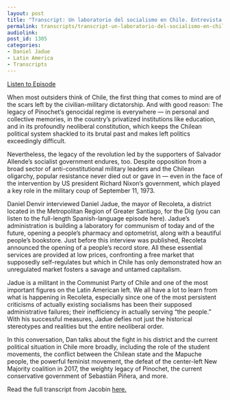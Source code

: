 ```yaml
---
layout: post
title: "Transcript: Un laboratorio del socialismo en Chile. Entrevista con Daniel Jadue."
permalink: transcripts/transcript-un-laboratorio-del-socialismo-en-chile-entrevista-con-daniel-jadue
audiolink: 
post_id: 1305
categories: 
- Daniel Jadue
- Latin America
- Transcripts
---
```


[Listen to Episode](https://www.thedigradio.com/podcast/un-laboratorio-del-socialismo-en-chile-entrevista-con-daniel-jadue/)

When most outsiders think of Chile, the first thing that comes to mind are of the scars left by the civilian-military dictatorship. And with good reason: The legacy of Pinochet’s genocidal regime is everywhere — in personal and collective memories, in the country’s privatized institutions like education, and in its profoundly neoliberal constitution, which keeps the Chilean political system shackled to its brutal past and makes left politics exceedingly difficult.

Nevertheless, the legacy of the revolution led by the supporters of Salvador Allende’s socialist government endures, too. Despite opposition from a broad sector of anti-constitutional military leaders and the Chilean oligarchy, popular resistance never died out or gave in — even in the face of the intervention by US president Richard Nixon’s government, which played a key role in the military coup of September 11, 1973.

Daniel Denvir interviewed Daniel Jadue, the mayor of Recoleta, a district located in the Metropolitan Region of Greater Santiago, for the Dig (you can listen to the full-length Spanish-language episode here). Jadue’s administration is building a laboratory for communism of today and of the future, opening a people’s pharmacy and optometrist, along with a beautiful people’s bookstore. Just before this interview was published, Recoleta announced the opening of a people’s record store. All these essential services are provided at low prices, confronting a free market that supposedly self-regulates but which in Chile has only demonstrated how an unregulated market fosters a savage and untamed capitalism.

Jadue is a militant in the Communist Party of Chile and one of the most important figures on the Latin American left. We all have a lot to learn from what is happening in Recoleta, especially since one of the most persistent criticisms of actually existing socialisms has been their supposed administrative failures; their inefficiency in actually serving “the people.” With his successful measures, Jadue defies not just the historical stereotypes and realities but the entire neoliberal order.

In this conversation, Dan talks about the fight in his district and the current political situation in Chile more broadly, including the role of the student movements, the conflict between the Chilean state and the Mapuche people, the powerful feminist movement, the defeat of the center-left New Majority coalition in 2017, the weighty legacy of Pinochet, the current conservative government of Sebastián Piñera, and more.

Read the full transcript from Jacobin 
[here.](https://www.jacobinmag.com/2019/04/communist-party-chile-left-governance-recoleta)
